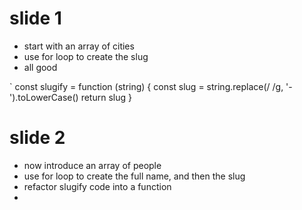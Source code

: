 # slide 1
- start with an array of cities
- use for loop to create the slug
- all good

`
  const slugify = function (string) {
    const slug = string.replace(/ /g, '-').toLowerCase()
    return slug
  }

# slide 2
- now introduce an array of people
- use for loop to create the full name, and then the slug
- refactor slugify code into a function
- 
